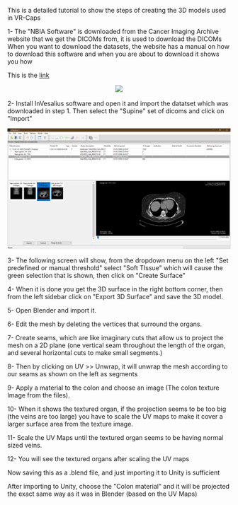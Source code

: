  This is a detailed tutorial to show the steps of creating the 3D models used in VR-Caps

1- The "NBIA Software" is downloaded from the Cancer Imaging Archive website that we get the DICOMs from, it is used to download the DICOMs
When you want to download the datasets, the website has a manual on how to download this software and when you are about to download it shows you how

This is the [link](https://wiki.cancerimagingarchive.net/display/NBIA/Downloading+TCIA+Images)

<p align="center">
<img src='../images/1_NBIA Data Retriever.png' width=512/> 
</p>

2- Install InVesalius software and open it and import the datatset which was downloaded in step 1. Then select the "Supine" set of dicoms and click on "Import"

<p align="center">
<img src='images/2_InVesalius3 (Importing DICOM and selecting Supine set).png' width=512/> 
</p>


3- The following screen will show, from the dropdown menu on the left "Set predefined or manual threshold" select "Soft TIssue" which will cause the green selection that is shown, then click on "Create Surface"

4- When it is done you get the 3D surface in the right bottom corner, then from the left sidebar click on "Export 3D Surface" and save the 3D model.

5- Open Blender and import it.

6- Edit the mesh by deleting the vertices that surround the organs.

7- Create seams, which are like imaginary cuts that allow us to project the mesh on a 2D plane (one vertical seam throughout the length of the organ, and several horizontal cuts to make small segments.)

8- Then by clicking on UV >> Unwrap, it will unwrap the mesh according to our seams as shown on the left as segments

9- Apply a material to the colon and choose an image (The colon texture Image from the files). 

10- When it shows the textured organ, if the projection seems to be too big (the veins are too large) you have to scale the UV maps to make it cover a larger surface area from the texture image.

11- Scale the UV Maps until the textured organ seems to be having normal sized veins.

12- You will see the textured organs after scaling the UV maps

Now saving this as a .blend file, and just importing it to Unity is sufficient

After importing to Unity,  choose the "Colon material" and it will be projected the exact same way as it was in Blender (based on the UV Maps)
